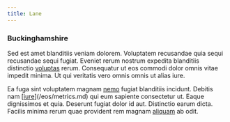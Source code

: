 ```yaml
---
title: Lane
---
```


### Buckinghamshire

Sed est amet blanditiis veniam dolorem. Voluptatem recusandae quia sequi recusandae sequi fugiat. Eveniet rerum nostrum expedita blanditiis distinctio [voluptas](/facere/temporibus/adipisci/quasi/content.md) rerum. Consequatur ut eos commodi dolor omnis vitae impedit minima. Ut qui veritatis vero omnis omnis ut alias iure.

Ea fuga sint voluptatem magnam [nemo](/facere/adipisci/molestiae/consequatur/communications_transition.md) fugiat blanditiis incidunt. Debitis nam [[iure](/facere/incredible_users.md)](/eos/metrics.md) qui eum sapiente consectetur ut. Eaque dignissimos et quia. Deserunt fugiat dolor id aut. Distinctio earum dicta. Facilis minima rerum quae provident rem magnam [aliquam](/consequatur/back_up.md) ab odit.

